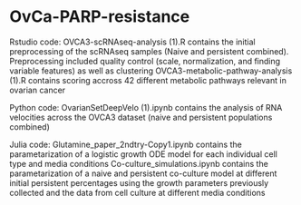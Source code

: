 # OvCa-PARP-resistance
Rstudio code:
  OVCA3-scRNAseq-analysis (1).R contains the initial preprocessing of the scRNAseq samples (Naive and persistent combined). Preprocessing included quality control (scale, normalization, and finding variable features) as well as clustering 
  OVCA3-metabolic-pathway-analysis (1).R contains scoring accross 42 different metabolic pathways relevant in ovarian cancer 

Python code: 
  OvarianSetDeepVelo (1).ipynb contains the analysis of RNA velocities across the OVCA3 dataset (naive and persistent populations combined) 

Julia code:
  Glutamine_paper_2ndtry-Copy1.ipynb contains the parametarization of a logistic growth ODE model for each individual cell type and media conditions 
  Co-culture_simulations.ipynb contains the parametarization of a naive and persistent co-culture model at different initial persistent percentages using the growth parameters previously collected and the data from cell culture at different media conditions
